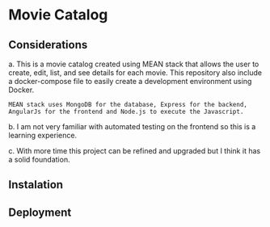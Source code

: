 # Movie Catalog

## Considerations
a. This is a movie catalog created using MEAN stack that allows the user to create, edit, list, and see details
for each movie. This repository also include a docker-compose file to easily create a development environment using Docker.

```
MEAN stack uses MongoDB for the database, Express for the backend, 
AngularJs for the frontend and Node.js to execute the Javascript.
```
b. I am not very familiar with automated testing on the frontend so this is a learning experience.

c. With more time this project can be refined and upgraded but I think it has a solid foundation.

## Instalation

## Deployment
